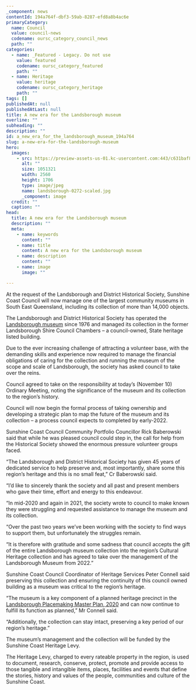 ```yaml
---
_component: news
contentId: 194a764f-dbf3-59ab-8287-efd8a8b4ac6e
primaryCategory:
  name: Council
  value: council-news
  codename: oursc_category_council_news
  path: ""
categories:
  - name: _Featured - Legacy. Do not use
    value: featured
    codename: oursc_category_featured
    path: ""
  - name: Heritage
    value: heritage
    codename: oursc_category_heritage
    path: ""
tags: []
publishedAt: null
publishedAtLast: null
title: A new era for the Landsborough museum
overline: ""
subheading: ""
description: ""
id: a_new_era_for_the_landsborough_museum_194a764
slug: a-new-era-for-the-landsborough-museum
hero:
  images:
    - src: https://preview-assets-us-01.kc-usercontent.com:443/c631baf8-1b46-001f-580c-d0001b68b4a8/e56aee4f-a622-4787-a8ee-53358a47861e/landsborough-0272-scaled.jpg
      alt: ""
      size: 1051321
      width: 2560
      height: 1706
      type: image/jpeg
      name: landsborough-0272-scaled.jpg
      _component: image
  credit: ""
  caption: ""
head:
  title: A new era for the Landsborough museum
  description: ""
  meta:
    - name: keywords
      content: ""
    - name: title
      content: A new era for the Landsborough museum
    - name: description
      content: ""
    - name: image
      image: ""

---
```

At the request of the Landsborough and District Historical Society, Sunshine Coast Council will now manage one of the largest community museums in South East Queensland, including its collection of more than 14,000 objects.

The Landsborough and District Historical Society has operated the [Landsborough museum](https://heritage.sunshinecoast.qld.gov.au/Places/Museums/Landsborough-Museum)
&#x20;since 1976 and managed its collection in the former Landsborough Shire Council Chambers – a council-owned, State heritage listed building.

Due to the ever increasing challenge of attracting a volunteer base, with the demanding skills and experience now required to manage the financial obligations of caring for the collection and running the museum of the scope and scale of Landsborough, the society has asked council to take over the reins.

Council agreed to take on the responsibility at today’s (November 10) Ordinary Meeting, noting the significance of the museum and its collection to the region’s history.

Council will now begin the formal process of taking ownership and developing a strategic plan to map the future of the museum and its collection – a process council expects to completed by early-2022.

Sunshine Coast Council Community Portfolio Councillor Rick Baberowski said that while he was pleased council could step in, the call for help from the Historical Society showed the enormous pressure volunteer groups faced.

“The Landsborough and District Historical Society has given 45 years of dedicated service to help preserve and, most importantly, share some this region’s heritage and this is no small feat,” Cr Baberowski said.

“I’d like to sincerely thank the society and all past and present members who gave their time, effort and energy to this endeavour.

“In mid-2020 and again in 2021, the society wrote to council to make known they were struggling and requested assistance to manage the museum and its collection.

“Over the past two years we’ve been working with the society to find ways to support them, but unfortunately the struggles remain.

“It is therefore with gratitude and some sadness that council accepts the gift of the entire Landsborough museum collection into the region’s Cultural Heritage collection and has agreed to take over the management of the Landsborough Museum from 2022.”

Sunshine Coast Council Coordinator of Heritage Services Peter Connell said preserving this collection and ensuring the continuity of this council owned building as a museum was critical to the region’s heritage.

“The museum is a key component of a planned heritage precinct in the [Landsborough Placemaking Master Plan, 2020](https://www.sunshinecoast.qld.gov.au/Council/Planning-and-Projects/Infrastructure-Projects/Landsborough-Place-Making-Master-Plan)
&#x20;and can now continue to fulfill its function as planned,” Mr Connell said.

“Additionally, the collection can stay intact, preserving a key period of our region’s heritage.”

The museum’s management and the collection will be funded by the Sunshine Coast Heritage Levy.

The Heritage Levy, charged to every rateable property in the region, is used to document, research, conserve, protect, promote and provide access to those tangible and intangible items, places, facilities and events that define the stories, history and values of the people, communities and culture of the Sunshine Coast.
